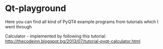 # Qt-playground

Here you can find all kind of PyQT4 example programs from tutorials which I went through

Calculator - implemented by following this tutorial:
http://thecodeinn.blogspot.bg/2013/07/tutorial-pyqt-calculator.html
